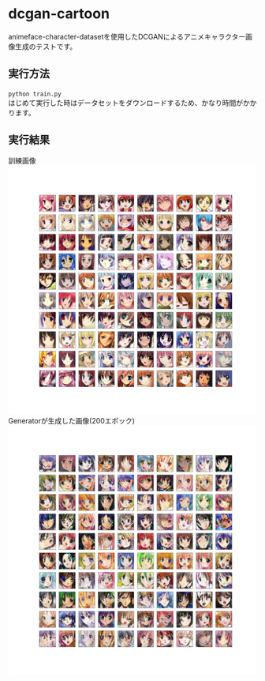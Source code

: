 # dcgan-cartoon
animeface-character-datasetを使用したDCGANによるアニメキャラクター画像生成のテストです。

## 実行方法
`python train.py`  
はじめて実行した時はデータセットをダウンロードするため、かなり時間がかかります。

## 実行結果
訓練画像  
![](https://github.com/s059ff/dcgan-cartoon/blob/master/sample/real.png)  
Generatorが生成した画像(200エポック)  
![](https://github.com/s059ff/dcgan-cartoon/blob/master/sample/fake.png)  
